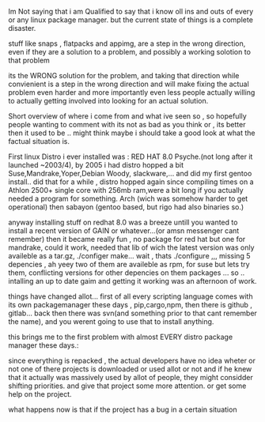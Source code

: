 Im Not saying that i am Qualified to say that i know oll ins and outs of every or any linux package manager. but the current state of things is a complete disaster.

stuff like snaps , flatpacks and appimg, are a step in the wrong direction, even if they are a solution to a problem, and possibly a working solotion to that problem

its the WRONG solution for the problem, and taking that direction while convienient is a step in the wrong direction and will make fixing the actual problem even harder and more importantly even less people actually willing to actually getting involved into looking for an actual solution.

Short overview of where i come from and what ive seen so , so hopefully people wanting to comment with its not as bad as you think or , its better then it used to be .. might think maybe i should take a good look at what the factual situation is.

First linux Distro i ever installed was : RED HAT 8.0 Psyche.(not long after it launched ~2003/4), by 2005 i had distro hopped a bit Suse,Mandrake,Yoper,Debian Woody, slackware,... and did my first gentoo install.. did that for a while , distro hopped again since compiling times on a Athlon 2500+ single core with 256mb ram,were a bit long if you actually needed a program for something. Arch (wich was somehow harder to get operational) then sabayon (gentoo based, but rigo had also binaries so.) 

anyway installing stuff on redhat 8.0 was a breeze untill you wanted to install a recent version of GAIN or whatever...(or amsn messenger cant remember) then it became really fun , no package for red hat but one for mandrake, could it work, needed that lib of wich the latest version was only availeble as a tar.gz, ./configer make... wait , thats ./configure ,,, missing 5 depencies , ah yeey two of them are availeble as rpm, for suse but lets try them, conflicting versions for other depencies on them packages ... so .. intalling an up to date gaim and getting it working was an afternoon of work.

things have changed allot... first of all every scripting language comes with its own packagemanager these days , pip,cargo,npm, then there is github , gitlab... back then there was svn(and something prior to that cant remember the name), and you werent going to use that to install anything.

this brings me to the first problem with almost EVERY distro package manager these days.:

since everything is repacked , the actual developers have no idea wheter or not one of there projects is downloaded or used allot or not and if he knew that it actually was massively used by allot of people, they might considder shifting priorities. and give that project some more attention. or get some help on the project.

what happens now is that if the project has  a bug in a certain situation